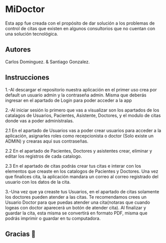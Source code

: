 # MiDoctor

Esta app fue creada con el propósito de dar solución a los problemas de control de citas que existen en algunos consultorios
que no cuentan con una solución tecnológica.


## Autores 

Carlos Dominguez. & Santiago Gonzalez.

## Instrucciones
1.-Al descargar el repositorio nuestra aplicación en el primer uso crea por default un usuario admin y la contraseña admin.
Misma que deberás ingresar en el apartado de Login para poder acceder a la app

2.-Al iniciar sesión lo primero que vas a visualizar son los apartados de los catalagos de Usuarios, Pacientes, Asistente, Doctores,
y el modulo de citas donde vas a poder adminístralas.

2.1 En el apartado de Usuarios vas a poder crear usuarios para acceder a la aplicación, asignarles roles como recepcionista o doctor
(Solo existe un ADMIN) y crearas aquí sus contraseñas.

2.2 En el apartado de Pacientes, Doctores y asistentes crear, eliminar y editar los registros de cada catalogo.

2.3 En el apartado de citas podrás crear tus citas e interar con los elementos que creaste en los catalogos de Pacientes y Doctores.
Una vez que finalices cita, la aplicación mandara un correo al correo registrado del usuario con los datos de la cita.

3.-Una vez que ya creaste tus Usuarios, en el apartado de citas solamente los doctores pueden atender a las citas. Te recomendamos
crees un Usuario Doctor para que puedas atender una cita(notaras que cuando logeas con doctor aparecerá un botón de atender cita).
Al finalizar y guardar la cita, esta misma se convertirá en formato PDF, misma que podrás imprimir o guardar en tu computadora.

## Gracias 🎁